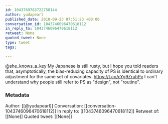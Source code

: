```yaml
---
id: 1043769783722758144
author: yudapearl
published_date: 2018-09-23 07:51:23 +00:00
conversation_id: 1043746096470618112
in_reply_to: 1043746096470618112
retweet: None
quoted_tweet: None
type: tweet
tags:

---
```


@she_knows_a_key My Japanese is still rusty, but I hope you told readers that, asymptotically, the bias-reducing capacity of PS is identical to ordinary adjustment for the same set of covariates. https://t.co/cYg9ZruhPv I can't understand why people still refer to PS
as "design", not "routine".

### Metadata

Author: [[@yudapearl]]
Conversation: [[conversation-1043746096470618112]]
In reply to: [[1043746096470618112]]
Retweet of: [[None]]
Quoted tweet: [[None]]

